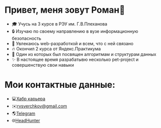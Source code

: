 Привет, меня зовут Роман👋
==========================
- 🎓 Учусь на 3 курсе в РЭУ им. Г.В.Плеханова
- 🔒 Изучаю по своему направлению в вузе информационную безопасность
- 👀 Увлекаюсь web-разработкой и всем, что с ней связано
- 🔥 Окончил 2 курса от Яндекс.Практикума
- 💾 Один из которых был  посвящен алгоритмам и структурам данных
- ✨ В настоящее время разрабатывю несколько pet-project и совершенствую свои навыки

Мои контактные данные:
==================================
- 💻[Хабр карьера](https://career.habr.com/rvsverchkov)
- ✉️rvsverchkov@gmail.com
- 🌎[Telegram](https://t.me/rvsverchkov)
- 🌐[HeadHunter](https://hh.ru/resume/bf4de2bcff083edd100039ed1f56526e614870)
